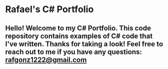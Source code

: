 # Rafael's C# Portfolio

## Hello! Welcome to my C# Portfolio. This code repository contains examples of C# code that I've written. Thanks for taking a look! Feel free to reach out to me if you have any questions: rafgonz1222@gmail.com
